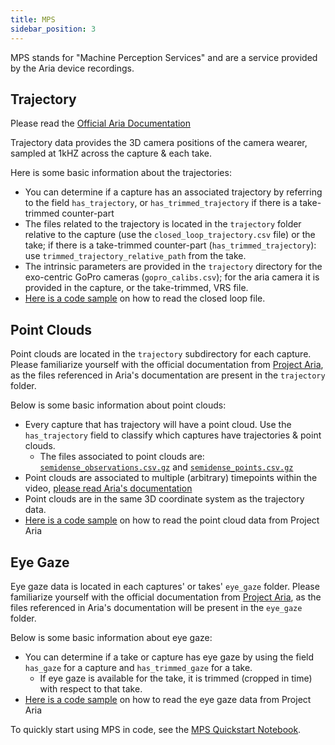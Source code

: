 ```yaml
---
title: MPS
sidebar_position: 3
---
```


MPS stands for "Machine Perception Services" and are a service provided by the
Aria device recordings.

## Trajectory
Please read the [Official Aria Documentation](https://facebookresearch.github.io/projectaria_tools/docs/data_formats/mps/mps_trajectory)

Trajectory data provides the 3D camera positions of the camera wearer, sampled
at 1kHZ across the capture & each take. 

Here is some basic information about the trajectories:
- You can determine if a capture has an associated trajectory by referring to the field `has_trajectory`, or `has_trimmed_trajectory` if there is a take-trimmed counter-part
- The files related to the trajectory is located in the `trajectory` folder relative to the
capture (use the `closed_loop_trajectory.csv` file) or the take; if there is a take-trimmed counter-part (`has_trimmed_trajectory`): use `trimmed_trajectory_relative_path` from the take. 
- The intrinsic parameters are provided in the `trajectory` directory for the exo-centric GoPro cameras
(`gopro_calibs.csv`); for the aria camera it is provided in the capture, or the take-trimmed, VRS file.
- [Here is a code sample](https://facebookresearch.github.io/projectaria_tools/docs/data_utilities/core_code_snippets/mps#open-loopclosed-loop-trajectory) on how to read the closed loop file.

## Point Clouds

Point clouds are located in the `trajectory` subdirectory for each capture. Please familiarize yourself with the official documentation from [Project Aria](https://facebookresearch.github.io/projectaria_tools/docs/data_formats/mps/mps_pointcloud), as the files referenced in Aria's documentation are present in the `trajectory` folder. 

Below is some basic information about point clouds:
- Every capture that has trajectory will have a point cloud. Use the
`has_trajectory` field to classify which captures have trajectories & point
clouds.
   - The files associated to point clouds are: [`semidense_observations.csv.gz`](https://facebookresearch.github.io/projectaria_tools/docs/data_formats/mps/mps_pointcloud#point-observations) and [`semidense_points.csv.gz`](https://facebookresearch.github.io/projectaria_tools/docs/data_formats/mps/mps_pointcloud#points-in-the-world-coordinate-frame)
- Point clouds are associated to multiple (arbitrary) timepoints within
the video, [please read Aria's
documentation](https://facebookresearch.github.io/projectaria_tools/docs/data_formats/mps/mps_pointcloud#what-are-semi-dense-points)
- Point clouds are in the same 3D coordinate system as the trajectory data.
- [Here is a code sample](https://facebookresearch.github.io/projectaria_tools/docs/data_utilities/core_code_snippets/mps#point-cloud) on how to read the point cloud data from Project Aria

## Eye Gaze

Eye gaze data is located in each captures' or takes' `eye_gaze` folder. Please
familiarize yourself with the official documentation from [Project
Aria](https://facebookresearch.github.io/projectaria_tools/docs/data_formats/mps/mps_eye_gaze),
as the files referenced in Aria's documentation will be present in the
`eye_gaze` folder. 

Below is some basic information about eye gaze:
- You can determine if a take or capture has eye gaze by using the field `has_gaze` for a capture and `has_trimmed_gaze` for a take. 
    - If eye gaze is available for the take, it is trimmed (cropped in time) with respect to that take.
- [Here is a code sample](https://facebookresearch.github.io/projectaria_tools/docs/data_utilities/core_code_snippets/mps#eye-gaze) on how to read the eye gaze data from Project Aria

To quickly start using MPS in code, see the [MPS Quickstart Notebook](https://github.com/facebookresearch/projectaria_tools/blob/main/core/examples/mps_quickstart_tutorial.ipynb).
